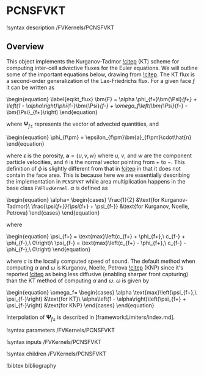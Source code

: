 # PCNSFVKT

!syntax description /FVKernels/PCNSFVKT

## Overview

This object implements the Kurganov-Tadmor [!citep](kurganov2000new) (KT) scheme for
computing inter-cell advective fluxes for the Euler equations. We will outline
some of the important equations below, drawing from
[!citep](greenshields2010implementation). The KT flux is a second-order
generalization of the Lax-Friedrichs flux. For a given face $f$ it can be written as

\begin{equation}
\label{eq:kt_flux}
\bm{F} = \alpha \phi_{f+}\bm{\Psi}_{f+} + \left(1 -
\alpha\right)\phi_{f-}\bm{\Psi}_{f-} + \omega_f\left(\bm{\Psi}_{f-} -
\bm{\Psi}_{f+}\right)
\end{equation}

where $\bm{\Psi}_{f\pm}$ represents the vector of advected quantities, and

\begin{equation}
\phi_{f\pm} = \epsilon_{f\pm}\bm{a}_{f\pm}\cdot\hat{n}
\end{equation}

where $\epsilon$ is the porosity, $\bm{a} = \lbrace u,v,w\rbrace$ where $u$,
$v$, and $w$ are the component particle velocities, and $\hat{n}$ is the normal
vector pointing from $+$ to $-$. This definition of $\phi$ is slightly different
from that in [!citep](greenshields2010implementation) in that it does not
contain the face area. This is because here we are essentially describing the
implementation in `PCNSFVKT` while area multiplication happens in the base class
`FVFluxKernel`. $\alpha$ is defined as

\begin{equation}
\alpha=
\begin{cases}
\frac{1}{2} &\text{for Kurganov-Tadmor}\\
\frac{\psi{_f+}}{\psi_{f+} + \psi_{f-}} &\text{for Kurganov, Noelle, Petrova}
\end{cases}
\end{equation}

where

\begin{equation}
\psi_{f+} = \text{max}\left(c_{f+} + \phi_{f+},\ c_{f-} + \phi_{f-},\ 0\right)\\
\psi_{f-} = \text{max}\left(c_{f+} - \phi_{f+},\ c_{f-} - \phi_{f-},\ 0\right)
\end{equation}

where $c$ is the locally computed speed of sound. The default method when
computing $\alpha$ and $\omega$ is Kurganov, Noelle, Petrova
[!citep](kurganov2001semidiscrete) (KNP) since it's reported [!citep](greenshields2010implementation) as being less
diffusive (enabling sharper front capturing) than the KT method of computing
$\alpha$ and $\omega$. $\omega$ is given by

\begin{equation}
\omega_f=
\begin{cases}
\alpha \text{max}\left(\psi_{f+},\ \psi_{f-}\right) &\text{for KT}\\
\alpha\left(1 - \alpha\right)\left(\psi_{f+} + \psi_{f-}\right) &\text{for KNP}
\end{cases}
\end{equation}

Interpolation of $\bm{\Psi}_{f\pm}$ is described in [framework:Limiters/index.md].

!syntax parameters /FVKernels/PCNSFVKT

!syntax inputs /FVKernels/PCNSFVKT

!syntax children /FVKernels/PCNSFVKT

!bibtex bibliography
